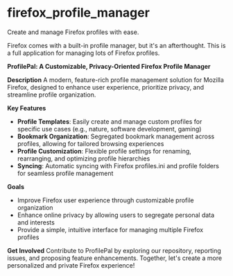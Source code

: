 # firefox_profile_manager

Create and manage Firefox profiles with ease.

Firefox comes with a built-in profile manager, but it's an afterthought. This is a full application for managing lots of Firefox profiles.

**ProfilePal: A Customizable, Privacy-Oriented Firefox Profile Manager**

**Description**
A modern, feature-rich profile management solution for Mozilla Firefox, designed to enhance user experience, prioritize privacy, and streamline profile organization.

**Key Features**

* **Profile Templates**: Easily create and manage custom profiles for specific use cases (e.g., nature, software development, gaming)
* **Bookmark Organization**: Segregated bookmark management across profiles, allowing for tailored browsing experiences
* **Profile Customization**: Flexible profile settings for renaming, rearranging, and optimizing profile hierarchies
* **Syncing**: Automatic syncing with Firefox profiles.ini and profile folders for seamless profile management

**Goals**

* Improve Firefox user experience through customizable profile organization
* Enhance online privacy by allowing users to segregate personal data and interests
* Provide a simple, intuitive interface for managing multiple Firefox profiles

**Get Involved**
Contribute to ProfilePal by exploring our repository, reporting issues, and proposing feature enhancements. Together, let's create a more personalized and private Firefox experience!
